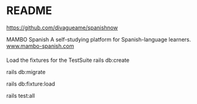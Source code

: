 # README

https://github.com/divagueame/spanishnow

MAMBO Spanish
A self-studying platform for Spanish-language learners.
www.mambo-spanish.com

####

Load the fixtures for the TestSuite
rails db:create

rails db:migrate

rails db:fixture:load

rails test:all
